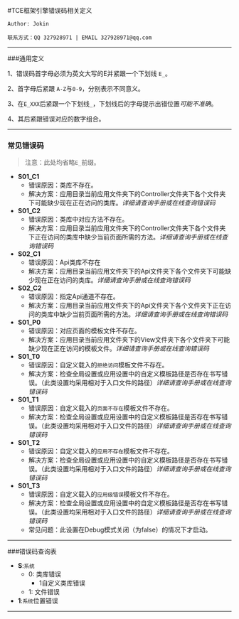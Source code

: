 #TCE框架引擎错误码相关定义

`Author: Jokin`

`联系方式：QQ 327928971 | EMAIL 327928971@qq.com`

---

###通用定义

1、错误码首字母必须为英文大写的E并紧跟一个下划线 `E_`。

2、首字母后紧跟 `A-Z`与`0-9`，分别表示不同意义。

3、在`E_XXX`后紧跟一个下划线`_`，下划线后的字母提示出错位置*可能不准确*。

4、其后紧跟错误对应的数字组合。

---

### 常见错误码

  >注意：此处均省略`E_`前缀。

  - **S01_C1**
    - 错误原因：类库不存在。
    - 解决方案：应用目录当前应用文件夹下的Controller文件夹下各个文件夹下可能缺少现在正在访问的类库。*详细请查询手册或在线查询错误码*
  - **S01_C2**
    - 错误原因：类库中对应方法不存在。
    - 解决方案：应用目录当前应用文件夹下的Controller文件夹下各个文件夹下正在访问的类库中缺少当前页面所需的方法。*详细请查询手册或在线查询错误码*
  - **S02_C1**
    - 错误原因：Api类库不存在
    - 解决方案：应用目录当前应用文件夹下的Api文件夹下各个文件夹下可能缺少现在正在访问的类库。*详细请查询手册或在线查询错误码*
  - **S02_C2**
    - 错误原因：指定Api通道不存在。
    - 解决方案：应用目录当前应用文件夹下的Api文件夹下各个文件夹下正在访问的类库中缺少当前页面所需的方法。*详细请查询手册或在线查询错误码*
  - **S01_P0**
    - 错误原因：对应页面的模板文件不存在。
    - 解决方案：应用目录当前应用文件夹下的View文件夹下各个文件夹下可能缺少现在正在访问的模板文件。*详细请查询手册或在线查询错误码*
  - **S01_T0**
    - 错误原因：自定义载入的`拒绝访问`模板文件不存在。
    - 解决方案：检查全局设置或应用设置中的自定义模板路径是否存在书写错误。（此类设置均采用相对于入口文件的路径）*详细请查询手册或在线查询错误码*
  - **S01_T1**
    - 错误原因：自定义载入的`页面不存在`模板文件不存在。
    - 解决方案：检查全局设置或应用设置中的自定义模板路径是否存在书写错误。（此类设置均采用相对于入口文件的路径）*详细请查询手册或在线查询错误码*
  - **S01_T2**
    - 错误原因：自定义载入的`应用不存在`模板文件不存在。
    - 解决方案：检查全局设置或应用设置中的自定义模板路径是否存在书写错误。（此类设置均采用相对于入口文件的路径）*详细请查询手册或在线查询错误码*
  - **S01_T3**
    - 错误原因：自定义载入的`应用级错误`模板文件不存在。
    - 解决方案：检查全局设置或应用设置中的自定义模板路径是否存在书写错误。（此类设置均采用相对于入口文件的路径）*详细请查询手册或在线查询错误码*
    - 常见问题：此设置在Debug模式关闭（为false）的情况下才启动。

---

###错误码查询表

  - **S**:`系统`
    - 0: 类库错误
      - 1自定义类库错误
    - 1: 文件错误
  - **1**:`系统`位置错误


---
